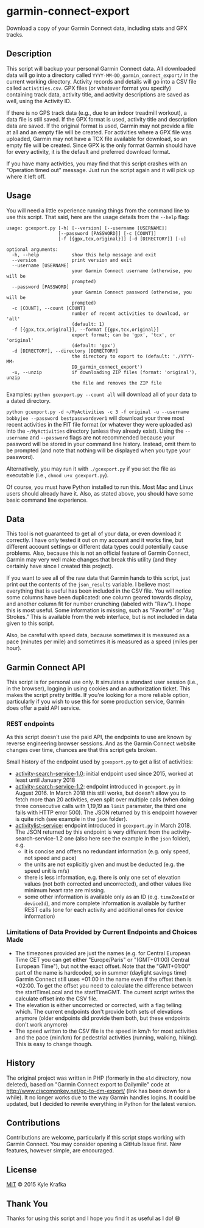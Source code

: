 garmin-connect-export
=====================

Download a copy of your Garmin Connect data, including stats and GPX tracks.

Description
-----------
This script will backup your personal Garmin Connect data. All downloaded data will go into a directory called `YYYY-MM-DD_garmin_connect_export/` in the current working directory. Activity records and details will go into a CSV file called `activities.csv`. GPX files (or whatever format you specify) containing track data, activity title, and activity descriptions are saved as well, using the Activity ID.

If there is no GPS track data (e.g., due to an indoor treadmill workout), a data file is still saved. If the GPX format is used, activity title and description data are saved. If the original format is used, Garmin may not provide a file at all and an empty file will be created. For activities where a GPX file was uploaded, Garmin may not have a TCX file available for download, so an empty file will be created. Since GPX is the only format Garmin should have for every activity, it is the default and preferred download format.

If you have many activities, you may find that this script crashes with an "Operation timed out" message. Just run the script again and it will pick up where it left off.

Usage
-----
You will need a little experience running things from the command line to use this script. That said, here are the usage details from the `--help` flag:

```
usage: gcexport.py [-h] [--version] [--username [USERNAME]]
                   [--password [PASSWORD]] [-c [COUNT]]
                   [-f [{gpx,tcx,original}]] [-d [DIRECTORY]] [-u]

optional arguments:
  -h, --help            show this help message and exit
  --version             print version and exit
  --username [USERNAME]
                        your Garmin Connect username (otherwise, you will be
                        prompted)
  --password [PASSWORD]
                        your Garmin Connect password (otherwise, you will be
                        prompted)
  -c [COUNT], --count [COUNT]
                        number of recent activities to download, or 'all'
                        (default: 1)
  -f [{gpx,tcx,original}], --format [{gpx,tcx,original}]
                        export format; can be 'gpx', 'tcx', or 'original'
                        (default: 'gpx')
  -d [DIRECTORY], --directory [DIRECTORY]
                        the directory to export to (default: './YYYY-MM-
                        DD_garmin_connect_export')
  -u, --unzip           if downloading ZIP files (format: 'original'), unzip
                        the file and removes the ZIP file
```

Examples:
`python gcexport.py --count all` will download all of your data to a dated directory.

`python gcexport.py -d ~/MyActivities -c 3 -f original -u --username bobbyjoe --password bestpasswordever1` will download your three most recent activities in the FIT file format (or whatever they were uploaded as) into the `~/MyActivities` directory (unless they already exist). Using the `--username` and `--password` flags are not recommended because your password will be stored in your command line history. Instead, omit them to be prompted (and note that nothing will be displayed when you type your password).

Alternatively, you may run it with `./gcexport.py` if you set the file as executable (i.e., `chmod u+x gcexport.py`).

Of course, you must have Python installed to run this. Most Mac and Linux users should already have it. Also, as stated above, you should have some basic command line experience.

Data
----
This tool is not guaranteed to get all of your data, or even download it correctly. I have only tested it out on my account and it works fine, but different account settings or different data types could potentially cause problems. Also, because this is not an official feature of Garmin Connect, Garmin may very well make changes that break this utility (and they certainly have since I created this project).

If you want to see all of the raw data that Garmin hands to this script, just print out the contents of the `json_results` variable. I believe most everything that is useful has been included in the CSV file. You will notice some columns have been duplicated: one column geared towards display, and another column fit for number crunching (labeled with "Raw"). I hope this is most useful. Some information is missing, such as "Favorite" or "Avg Strokes."  This is available from the web interface, but is not included in data given to this script.

Also, be careful with speed data, because sometimes it is measured as a pace (minutes per mile) and sometimes it is measured as a speed (miles per hour).

Garmin Connect API
------------------
This script is for personal use only. It simulates a standard user session (i.e., in the browser), logging in using cookies and an authorization ticket. This makes the script pretty brittle. If you're looking for a more reliable option, particularly if you wish to use this for some production service, Garmin does offer a paid API service.

### REST endpoints

As this script doesn't use the paid API, the endpoints to use are known by reverse engineering browser sessions. And as the Garmin Connect website changes over time, chances are that this script gets broken.

Small history of the endpoint used by `gcexport.py` to get a list of activities:

- [activity-search-service-1.0](https://connect.garmin.com/proxy/activity-search-service-1.0/json/activities): initial endpoint used since 2015, worked at least until January 2018
- [activity-search-service-1.2](https://connect.garmin.com/proxy/activity-search-service-1.2/json/activities): endpoint introduced in `gcexport.py` in August 2016. In March 2018 this still works, but doesn't allow you to fetch more than 20 activities, even split over multiple calls (when doing three consecutive calls with 1,19,19 as `limit` parameter, the third one fails with HTTP error 500). The JSON returned by this endpoint however is quite rich (see example in the `json` folder).
- [activitylist-service](https://connect.garmin.com/modern/proxy/activitylist-service/activities/search/activities): endpoint introduced in `gcexport.py` in March 2018. The JSON returned by this endpoint is very different from the activity-search-service-1.2 one (also here see the example in the `json` folder), e.g.
    - it is concise and offers no redundant information (e.g. only speed, not speed and pace)
    - the units are not explicitly given and must be deducted (e.g. the speed unit is m/s)
    - there is less information, e.g. there is only one set of elevation values (not both corrected and uncorrected), and other values like minimum heart rate are missing.
    - some other information is available only as an ID (e.g. `timeZoneId` or `deviceId`), and more complete information
      is available by further REST calls (one for each activity and additional ones for device information)

### Limitations of Data Provided by Current Endpoints and Choices Made

- The timezones provided are just the names (e.g. for Central European Time CET you can get either "Europe/Paris" or "(GMT+01:00) Central European Time"), but not the exact offset. Note that the "GMT+01:00" part of the name is hardcoded, so in summer (daylight savings time) Garmin Connect still uses +01:00 in the name even if the offset then is +02:00. To get the offset you need to calculate the difference between the startTimeLocal and the startTimeGMT. The current script writes the calculate offset into the CSV file.
- The elevation is either uncorrected or corrected, with a flag telling which. The current endpoints don't provide both sets of elevations anymore (older endpoints did provide them both, but these endpoints don't work anymore)
- The speed written to the CSV file is the speed in km/h for most activities and the pace (min/km) for pedestrial activities (running, walking, hiking). This is easy to change though.



History
-------
The original project was written in PHP (formerly in the `old` directory, now deleted), based on "Garmin Connect export to Dailymile" code at http://www.ciscomonkey.net/gc-to-dm-export/ (link has been down for a while). It no longer works due to the way Garmin handles logins. It could be updated, but I decided to rewrite everything in Python for the latest version.

Contributions
-------------
Contributions are welcome, particularly if this script stops working with Garmin Connect. You may consider opening a GitHub Issue first. New features, however simple, are encouraged.

License
-------
[MIT](https://github.com/kjkjava/garmin-connect-export/blob/master/LICENSE) &copy; 2015 Kyle Krafka

Thank You
---------
Thanks for using this script and I hope you find it as useful as I do! :smile:
